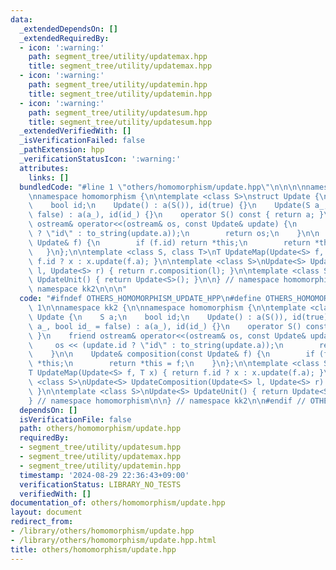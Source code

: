 ```yaml
---
data:
  _extendedDependsOn: []
  _extendedRequiredBy:
  - icon: ':warning:'
    path: segment_tree/utility/updatemax.hpp
    title: segment_tree/utility/updatemax.hpp
  - icon: ':warning:'
    path: segment_tree/utility/updatemin.hpp
    title: segment_tree/utility/updatemin.hpp
  - icon: ':warning:'
    path: segment_tree/utility/updatesum.hpp
    title: segment_tree/utility/updatesum.hpp
  _extendedVerifiedWith: []
  _isVerificationFailed: false
  _pathExtension: hpp
  _verificationStatusIcon: ':warning:'
  attributes:
    links: []
  bundledCode: "#line 1 \"others/homomorphism/update.hpp\"\n\n\n\nnamespace kk2 {\n\
    \nnamespace homomorphism {\n\ntemplate <class S>\nstruct Update {\n    S a;\n\
    \    bool id;\n    Update() : a(S()), id(true) {}\n    Update(S a_, bool id_ =\
    \ false) : a(a_), id(id_) {}\n    operator S() const { return a; }\n    friend\
    \ ostream& operator<<(ostream& os, const Update& update) {\n        os << (update.id\
    \ ? \"id\" : to_string(update.a));\n        return os;\n    }\n\n    Update& composition(const\
    \ Update& f) {\n        if (f.id) return *this;\n        return *this = f;\n \
    \   }\n};\n\ntemplate <class S, class T>\nT UpdateMap(Update<S> f, T x) { return\
    \ f.id ? x : x.update(f.a); }\n\ntemplate <class S>\nUpdate<S> UpdateComposition(Update<S>\
    \ l, Update<S> r) { return r.composition(l); }\n\ntemplate <class S>\nUpdate<S>\
    \ UpdateUnit() { return Update<S>(); }\n\n} // namespace homomorphism\n\n} //\
    \ namespace kk2\n\n\n"
  code: "#ifndef OTHERS_HOMOMORPHISM_UPDATE_HPP\n#define OTHERS_HOMOMORPHISM_UPDATE_HPP\
    \ 1\n\nnamespace kk2 {\n\nnamespace homomorphism {\n\ntemplate <class S>\nstruct\
    \ Update {\n    S a;\n    bool id;\n    Update() : a(S()), id(true) {}\n    Update(S\
    \ a_, bool id_ = false) : a(a_), id(id_) {}\n    operator S() const { return a;\
    \ }\n    friend ostream& operator<<(ostream& os, const Update& update) {\n   \
    \     os << (update.id ? \"id\" : to_string(update.a));\n        return os;\n\
    \    }\n\n    Update& composition(const Update& f) {\n        if (f.id) return\
    \ *this;\n        return *this = f;\n    }\n};\n\ntemplate <class S, class T>\n\
    T UpdateMap(Update<S> f, T x) { return f.id ? x : x.update(f.a); }\n\ntemplate\
    \ <class S>\nUpdate<S> UpdateComposition(Update<S> l, Update<S> r) { return r.composition(l);\
    \ }\n\ntemplate <class S>\nUpdate<S> UpdateUnit() { return Update<S>(); }\n\n\
    } // namespace homomorphism\n\n} // namespace kk2\n\n#endif // OTHERS_HOMOMORPHISM_UPDATE_HPP\n"
  dependsOn: []
  isVerificationFile: false
  path: others/homomorphism/update.hpp
  requiredBy:
  - segment_tree/utility/updatesum.hpp
  - segment_tree/utility/updatemax.hpp
  - segment_tree/utility/updatemin.hpp
  timestamp: '2024-08-29 22:36:43+09:00'
  verificationStatus: LIBRARY_NO_TESTS
  verifiedWith: []
documentation_of: others/homomorphism/update.hpp
layout: document
redirect_from:
- /library/others/homomorphism/update.hpp
- /library/others/homomorphism/update.hpp.html
title: others/homomorphism/update.hpp
---
```

